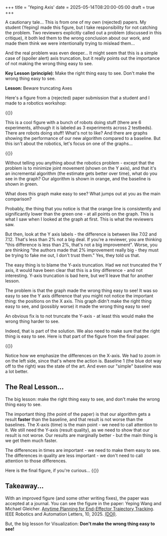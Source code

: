 +++
title = 'Yeping Axis'
date = 2025-05-14T08:20:00-05:00
draft = true
+++

A cautionary tale... This is from one of my own (rejected) papers. My student (Yeping) made this figure, but I take responsibility for not catching the problem. Two reviewers explicitly called out a problem (discussed in this critique), it both led them to the wrong conclusion about our work, and made them think we were intentionally trying to mislead them...

And the real problem was even deeper... It might seem that this is a simple case of (spoiler alert) axis truncation, but it really points out the importance of not making the wrong thing easy to see. 

<!--more-->

**Key Lesson (principle)**: Make the right thing easy to see. Don't make the wrong thing easy to see.

**Lesson:** Beware truncating Axes

Here's a figure from a (rejected) paper submission that a student and I made to a robotics workshop: 

{{<rimage src="results-wafr.png" caption="A figure from a robotics paper showing 3 experiments applied on 2 testbeds. The figure shows what the robot does, but also a graph comparing the performance of our algorithm and a baseline." attr="Figure by Yeping Wang and Michael Gleicher" >}}

This is a cool figure with a bunch of robots doing stuff (there are 6 experiments, although it is labeled as 3 experiments across 2 testbeds). There are robots doing stuff! What's not to like? And there are graphs showing the performance of our new algorithm compared to a baseline. But this isn't about the robotics, let's focus on one of the graphs...

{{<rimage src="results-wafr-graph.png" width="500" caption="A graph of the performance of our new algorithm. Our algorithm is the orange line, the baseline is green (and the blue dot). The algorithm is meant to minimize joint movement (shown on the Y axis)." >}}

Without telling you anything about the robotics problem - except that the problem is to minimize joint movement (shown on the Y axis), and that it's an incremental algorithm (the estimate gets better over time), what do you see in the graph? Our algorithm is shown in orange, and the baseline is shown in green.

What does this graph make easy to see? What jumps out at you as the main comparison? 

Probably, the thing that you notice is that the orange line is consistently and significantly lower than the green one - at all points on the graph. This is what I saw when I looked at the graph at first. This is what the reviewers saw. 

But then, look at the Y axis labels - the difference is between like 7.02 and 7.12. That's less than 2% not a big deal. If you're a reviewer, you are thinking "this difference is less than 2%, that's not a big improvement". Worse, you are thinking "the authors made that 2% improvement really big - they must be trying to fake me out, I don't trust them." Yes, they told us that.

The easy thing is to blame the Y-axis truncation. Had we not truncated the Y axis, it would have been clear that this is a tiny difference - and not interesting. Y-axis truncation is bad here, but we'll leave that for another lesson.

The problem is that the graph made the wrong thing easy to see! It was so easy to see the Y axis difference that you might not notice the important thing: the positions on the X axis. This graph didn't make the right thing easy to see, and (possibly worse) it made the wrong thing easy to see!

An obvious fix is to not truncate the Y-axis - at least this would make the wrong thing harder to see.

Indeed, that is part of the solution. We also need to make sure that the right thing is easy to see. Here is that part of the figure from the final paper.

{{<rimage width="500" src="results-ral-graph.png" caption="The improved graph. Our method gets a solution that is just as good (insignificantly better) than the baseline method in less than half the time. Both methods are way faster than the (non-incremental) state of the art.">}}

Notice how we emphasize the differences on the X-axis. We had to zoom in on the left side, since that's where the action is. Baseline 1 (the blue dot way off to the right) was the state of the art. And even our "simple" baseline was a lot better. 

## The Real Lesson...

The big lesson: make the right thing easy to see, and don't make the wrong thing easy to see.

The important thing (the point of the paper) is that our algorithm gets a result **faster** than the baseline, and that result is not worse than the baselines. The X-axis (time) is the main point - we need to call attention to it. We still need the Y-axis (result quality), as we need to show that our result is not worse. Our results are marginally better - but the main thing is we get them much faster.

The differences in times are important - we need to make them easy to see. The differences in quality are less important - we don't need to call attention to those differences. 

Here is the final figure, if you're curious...
{{<rimage src="results-ral.png" caption="The final figure showing the results from our paper.">}}

## Takeaway...

With an improved figure (and some other writing fixes), the paper was accepted at a journal. You can see the figure in the paper: Yeping Wang and Michael Gleicher. [Anytime Planning for End-Effector Trajectory Tracking](https://graphics.cs.wisc.edu/Papers/2025/WG25/). IEEE Robotics and Automation Letters, 10, 2025. [(DOI)](http://dx.doi.org/10.1109/LRA.2025.3540633).

But, the big lesson for Visualization: **Don't make the wrong thing easy to see!**
